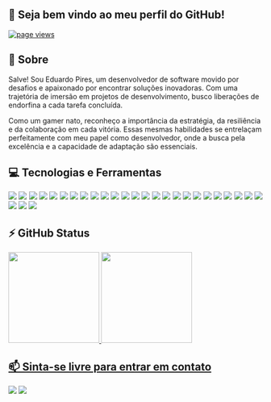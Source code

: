## 👋 Seja bem vindo ao meu perfil do GitHub! 
<p align="left">
  <a href="https://github.com/Eduardo-JP-Ferreira">
    <img src="https://komarev.com/ghpvc/?username=Eduardo-JP-Ferreira" alt="page views">
  </a>
</p>

## :page_with_curl: Sobre

Salve! Sou Eduardo Pires, um desenvolvedor de software movido por desafios e apaixonado por encontrar soluções inovadoras. Com uma trajetória de imersão em projetos de desenvolvimento, busco liberações de endorfina a cada tarefa concluída.

Como um gamer nato, reconheço a importância da estratégia, da resiliência e da colaboração em cada vitória. Essas mesmas habilidades se entrelaçam perfeitamente com meu papel como desenvolvedor, onde a busca pela excelência e a capacidade de adaptação são essenciais.

## :computer: Tecnologias e Ferramentas
<p align='justify'>
  <img src='https://img.shields.io/badge/JavaScript-F7DF1E.svg?style=for-the-badge&logo=JavaScript&logoColor=black'/> <img src='https://img.shields.io/badge/TypeScript-3178C6.svg?style=for-the-badge&logo=TypeScript&logoColor=white'/>
  <img src='https://img.shields.io/badge/React-61DAFB.svg?style=for-the-badge&logo=React&logoColor=black'/> <img src='https://img.shields.io/badge/Node.js-339933.svg?style=for-the-badge&logo=nodedotjs&logoColor=white'/>
  <img src='https://img.shields.io/badge/Nodemon-76D04B.svg?style=for-the-badge&logo=Nodemon&logoColor=white'/> <img src='https://img.shields.io/badge/NestJS-E0234E.svg?style=for-the-badge&logo=NestJS&logoColor=white'/> 
  <img src='https://img.shields.io/badge/Jest-C21325.svg?style=for-the-badge&logo=Jest&logoColor=white'/> <img src='https://img.shields.io/badge/Prisma-2D3748.svg?style=for-the-badge&logo=Prisma&logoColor=white'/>
  <img src='https://img.shields.io/badge/PostgreSQL-4169E1.svg?style=for-the-badge&logo=PostgreSQL&logoColor=white'/> <img src='https://img.shields.io/badge/MongoDB-47A248.svg?style=for-the-badge&logo=MongoDB&logoColor=white'/>
  <img src='https://img.shields.io/badge/Arduino-00878F.svg?style=for-the-badge&logo=Arduino&logoColor=white'/> <img src='https://img.shields.io/badge/Bluetooth-0082FC.svg?style=for-the-badge&logo=Bluetooth&logoColor=white'/>
  <img src='https://img.shields.io/badge/C++-00599C.svg?style=for-the-badge&logo=C++&logoColor=white'/> <img src='https://img.shields.io/badge/Figma-F24E1E.svg?style=for-the-badge&logo=Figma&logoColor=white'/> 
  <img src='https://img.shields.io/badge/CSS3-1572B6.svg?style=for-the-badge&logo=CSS3&logoColor=white'/>
  <img src='https://img.shields.io/badge/Prettier-F7B93E.svg?style=for-the-badge&logo=Prettier&logoColor=black'/> <img src='https://img.shields.io/badge/styledcomponents-DB7093.svg?style=for-the-badge&logo=styled-components&logoColor=white'/>
  <img src='https://img.shields.io/badge/HTML5-E34F26.svg?style=for-the-badge&logo=HTML5&logoColor=white'/> <img src='https://img.shields.io/badge/Express-000000.svg?style=for-the-badge&logo=Express&logoColor=white'/>
  <img src='https://img.shields.io/badge/Notion-000000.svg?style=for-the-badge&logo=Notion&logoColor=white'/> <img src='https://img.shields.io/badge/JSON%20Web%20Tokens-000000.svg?style=for-the-badge&logo=JSON-Web-Tokens&logoColor=white'/>
  <img src='https://img.shields.io/badge/Vercel-000000.svg?style=for-the-badge&logo=Vercel&logoColor=white'/> <img src='https://img.shields.io/badge/Git-F05032.svg?style=for-the-badge&logo=Git&logoColor=white'/>
  <img src='https://img.shields.io/badge/Render-46E3B7.svg?style=for-the-badge&logo=Render&logoColor=white'/> <img src='https://img.shields.io/badge/.ENV-ECD53F.svg?style=for-the-badge&logo=dotenv&logoColor=black'/> 
  <img src='https://img.shields.io/badge/Microsoft%20Office-D83B01.svg?style=for-the-badge&logo=Microsoft-Office&logoColor=white'/>
  <img src='https://img.shields.io/badge/Linux-FCC624.svg?style=for-the-badge&logo=Linux&logoColor=black'/> <img src='https://img.shields.io/badge/Ubuntu-E95420.svg?style=for-the-badge&logo=Ubuntu&logoColor=white'/>
</p>


## ⚡ GitHub Status
<div>
  <a href="https://github.com/Eduardo-JP-Ferreira">
  <img loading="lazy" height="180em" src="https://github-readme-stats.vercel.app/api/top-langs/?username=Eduardo-JP-Ferreira&layout=compact&langs_count=7&theme=chartreuse-dark"/>
  <img loading="lazy" height="180em" src="https://github-readme-stats.vercel.app/api?username=Eduardo-JP-Ferreira&rank_icon=github&show_icons=true&show=prs_merged_percentage&theme=chartreuse-dark&include_all_commits=true&count_private=true"/>
</div>

## 📫 Sinta-se livre para entrar em contato
<div>
  <a href = "mailto:eduardopires2014@gmail.com"> <img src="https://img.shields.io/badge/Gmail-EA4335.svg?style=for-the-badge&logo=Gmail&logoColor=white" target="_blank"></a>
  <a href="https://www.linkedin.com/in/eduardo--pires/" target="_blank"> <img src="https://img.shields.io/badge/LinkedIn-0077B5?style=for-the-badge&logo=linkedin&logoColor=white" /></a>
</div>
<!--
**Eduardo-JP-Ferreira/Eduardo-JP-Ferreira** is a ✨ _special_ ✨ repository because its `README.md` (this file) appears on your GitHub profile.
Here are some ideas to get you started:
- 🔭 I’m currently working on ...
- 🌱 I’m currently learning ...
- 👯 I’m looking to collaborate on ...
- 🤔 I’m looking for help with ...
- 💬 Ask me about ...
- 📫 How to reach me: ...
- 😄 Pronouns: ...
- ⚡ Fun fact: ...
-->
